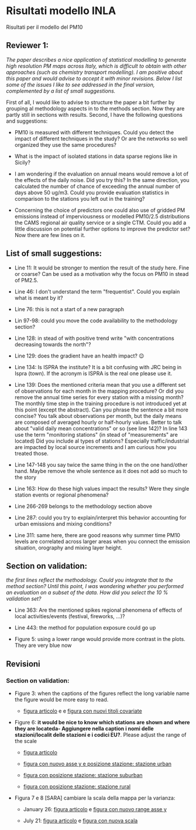 # Risultati modello INLA

Risultati per il modello del PM10


## Reviewer 1: 

*The paper describes a nice application of statistical modelling to generate high resolution PM maps across Italy, which is difficult to obtain with other approaches (such as chemistry transport modelling).  I am positive about this paper and would advise to accept it with minor revisions. Below I list some of the issues I like to see addressed in the final version, complemented by a list of small suggestions.*

First of all, I would like to advise to structure the paper a bit further by grouping al methodology aspects in to the methods section. Now they are partly still in sections with results. Second, I have the following questions and suggestions:

- PM10 is measured with different techniques. Could you detect the impact of different techniques in the study? Or are the networks so well organized they use the same procedures?

- What is the impact of isolated stations in data sparse regions like in Sicily?

- I am wondering if the evaluation on annual means would remove a lot of the effects of the daily noise. Did you try this? In the same direction, you calculated the number of chance of exceeding the annual number of days above 50 ug/m3. Could you provide evaluation statistics in comparison to the stations you left out in the training?

- Concerning the choice of predictors one could also use of gridded PM emissions instead of imperviousness or modelled PM10/2.5 distributions the CAMS regional air quality service or a single CTM. Could you add a little discussion on potential further options to improve the predictor set? Now there are few lines on it.

## List of small suggestions:

- Line 11: It would be stronger to mention the result of the study here. Fine or coarse? Can be used as a motivation why the focus on PM10 in stead of PM2.5.

- Line 46: I don't understand the term "frequentist". Could you explain what is meant by it?

- Line 76: this is not a start of a new paragraph

- Lin 97-98: could you move the code availability to the methodology section?

- Line 128: in stead of with positive trend write "with concentrations decreasing towards the north"?

- Line 129: does the gradient have an health impact? 😉

- Line 134: Is ISPRA the institute? It is a bit confusing with JRC being in Ispra (town). If the acronym is ISPRA is the real one please use it.

- Line 139: Does the mentioned criteria mean that you use a different set of observations for each month in the mapping procedure? Or did you remove the annual time series for every station with a missing month? The monthly time step in the training procedure is not introduced yet at this point (except the abstract).  Can you phrase the sentence a bit more concise?
You talk about observations per month, but the daily means are composed of averaged hourly or half-hourly values. Better to talk about "valid daily mean concentrations" or so (see line 142)? In line 143 use the term "monitoring stations" (in stead of "measurements" are located)
Did you include al types of stations? Especially traffic/industrial are impacted by local source increments and I am curious how you treated those.

- Line 147-148 you say twice the same thing in the on the one hand/other hand. Maybe remove the whole sentence as it does not add so much to the story

- Line 163: How do these high values impact the results? Were they single station events or regional phenomena?

- Line 266-269 belongs to the methodology section above

- Line 287: could you try to explain/interpret this behavior accounting for urban emissions and mixing conditions?

- Line 311: same here, there are good reasons why summer time PM10 levels are correlated across larger areas when you connect the emission situation, orography and mixing layer height.

## Section on validation: 

*the first lines reflect the methodology. Could you integrate that to the method section? Until this point, I was wondering whether you performed an evaluation on a subset of the data. How did you select the 10 % validation set?*

- Line 363: Are the mentioned spikes regional phenomena of effects of local activities/events (festival, fireworks, …)?

- Line 443: the method for population exposure could go up


- Figure 5: using a lower range would provide more contrast in the plots. They are very blue now


## Revisioni


### Section on validation:

- Figure 3: when the captions of the figures reflect the long variable name the figure would be more easy to read.

  - [figura articolo](./figure_originali/ggRidgePatchwork.png) e e [figura con nuovi titoli covariate](./nuove_figure/ggRidgePatchwork.png)
  
- Figure 6: **it would be nice to know which stations are shown and where they are locateda- Aggiungere nella caption i nomi delle stazioni/localit delle stazioni e i codici EU?**.  Please adjust the range of the scale
 
    - [figura articolo](./figure_originali/graficiSerieValidazione_urbanJanuary.png) 
    
    - [figura con nuovo asse y e posizione stazione: stazione urban](./nuove_figure/graficiSerieValidazione_urbanJanuary.png)

    - [figura con posizione stazione: stazione suburban](./nuove_figure/graficiSerieValidazione_suburbanJanuary.png)
    
    - [figura con posizione stazione: stazione rural](./nuove_figure/graficiSerieValidazione_ruralJanuary.png)


- Figura 7 e 8 [SARA] cambiare la scala della mappa per la varianza: 

  - January 26: [figura articolo](./figure_originali/giornaliera26GennaioRocv_palettabilbao.png) e [figura con nuovo range asse y](./nuove_figure/giornaliera26GennaioRocv_palettabilbao.png)

  - July 21: [figura articolo](./figure_originali/giornaliera21LuglioRocv_palettabilbao.png) e [figura con nuova scala](./nuove_figure/giornaliera21LuglioRocv_palettabilbao.png)

